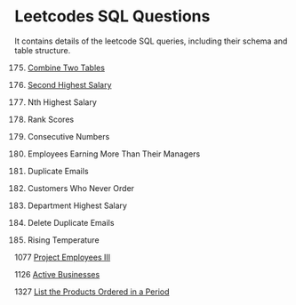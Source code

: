 # Leetcodes SQL Questions

It contains details of the leetcode SQL queries, including their schema and table structure.

175. [Combine Two Tables](https://github.com/developer-Akhil/sql_leetcodes/blob/main/leetcode_175.md)

176. [Second Highest Salary](https://github.com/developer-Akhil/sql_leetcodes/blob/main/leetcode_176.md)
177. Nth Highest Salary
178. Rank Scores
180. Consecutive Numbers
181. Employees Earning More Than Their Managers
182. Duplicate Emails
183. Customers Who Never Order
184. Department Highest Salary
196. Delete Duplicate Emails
197. Rising Temperature

1077 [Project Employees III](https://github.com/developer-Akhil/sql_leetcodes/blob/main/leetcode_1077.md) 

1126 [Active Businesses](https://github.com/developer-Akhil/sql_leetcodes/blob/main/leetcode_1126.md) 

1327 [List the Products Ordered in a Period](https://github.com/developer-Akhil/sql_leetcodes/blob/main/leetcode_1327.md)
      
